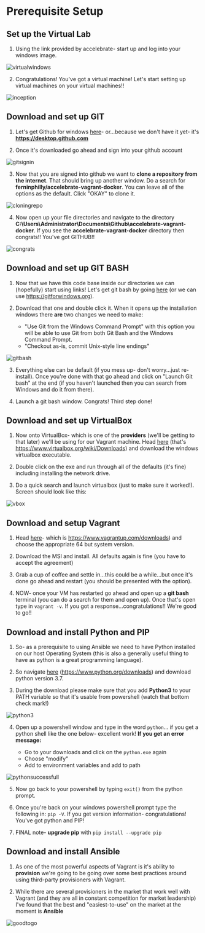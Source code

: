 # Prerequisite Setup

## Set up the Virtual Lab

1. Using the link provided by accelebrate- start up and log into your windows image. 

![virtualwindows](./images/virtualwindows.png)

2. Congratulations! You've got a virtual machine! Let's start setting up virtual machines on your virtual machines!!

![inception](./images/inception.jpg)

## Download and set up GIT 

1. Let's get Github for windows [here](https://desktop.github.com)- or...because we don't have it yet- it's **https://desktop.github.com**

2. Once it's downloaded go ahead and sign into your github account 

![gitsignin](./images/gitsignin.png)

3. Now that you are signed into github we want to **clone a repository from the internet**. That should bring up another window. Do a search for **ferninphilly/accelebrate-vagrant-docker**. You can leave all of the options as the default. Click "OKAY" to clone it.

![cloningrepo](./images/cloningrepo.png)

4. Now open up your file directories and navigate to the directory **C:\Users\Administrator\Documents\Github\accelebrate-vagrant-docker**. If you see the **accelebrate-vagrant-docker** directory then congrats!! You've got GITHUB!!

![congrats](./images/congrats.jpg)

## Download and set up GIT BASH

1. Now that we have this code base inside our directories we can (hopefully) start using links! Let's get git bash by going [here](https://gitforwindows.org) (or we can use https://gitforwindows.org).

2. Download that one and double click it. When it opens up the installation windows there **are** two changes we need to make:

    * "Use Git from the Windows Command Prompt" with this option you will be able to use Git from both Git Bash and the Windows Command Prompt.
    * "Checkout as-is, commit Unix-style line endings"

![gitbash](./images/gitbash.png)

3. Everything else can be default (if you mess up- don't worry...just re-install). Once you're done with that go ahead and click on "Launch Git bash" at the end (if you haven't launched then you can search from Windows and do it from there). 

4. Launch a git bash window. Congrats! Third step done!

## Download and set up VirtualBox

1. Now onto VirtualBox- which is one of the **providers** (we'll be getting to that later) we'll be using for our Vagrant machine. Head [here](https://www.virtualbox.org/wiki/Downloads) (that's https://www.virtualbox.org/wiki/Downloads) and download the windows virtualbox executable.

2. Double click on the exe and run through all of the defaults (it's fine) including installing the network drive.

3. Do a quick search and launch virtualbox (just to make sure it worked!). Screen should look like this:

![vbox](./images/vbox.png)

## Download and setup Vagrant

1. Head [here](https://www.vagrantup.com/downloads.html)- which is https://www.vagrantup.com/downloads) and choose the appropriate 64 but system version. 

2. Download the MSI and install. All defaults again is fine (you have to accept the agreement)

3. Grab a cup of coffee and settle in...this could be a while...but once it's done go ahead and restart (you should be presented with the option).

4. NOW- once your VM has restarted go ahead and open up a **git bash** terminal (you can do a search for them and open up). Once that's open type in `vagrant -v`. If you got a response...congratulations!! We're good to go!!

## Download and install Python and PIP

1. So- as a prerequisite to using Ansible we need to have Python installed on our host Operating System (this is also a generally useful thing to have as python is a great programming language).

2. So navigate [here](https://www.python.org/downloads) (https://www.python.org/downloads) and download python version 3.7.

3. During the download please make sure that you add **Python3** to your PATH variable so that it's usable from powershell (watch that bottom check mark!)

![python3](./images/pythoninstall.png)

4. Open up a powershell window and type in the word `python`... if you get a python shell like the one below- excellent work! **If you get an error message:**
    
    * Go to your downloads and click on the `python.exe` again
    * Choose "modify"
    * Add to environment variables and add to path

![pythonsuccessfull](./images/pythonsuccessfull.png)

5. Now go back to your powershell by typing `exit()` from the python prompt.

6. Once you're back on your windows powershell prompt type the following in: `pip -V`. If you get version information- congratulations! You've got python and PIP!

7. FINAL note- **upgrade pip** with `pip install --upgrade pip`

## Download and install Ansible

1. As one of the most powerful aspects of Vagrant is it's ability to **provision** we're going to be going over some best practices around using third-party provisioners with Vagrant.

2. While there are several provisioners in the market that work well with Vagrant (and they are all in constant competition for market leadership) I've found that the best and "easiest-to-use" on the market at the moment is **Ansible**

![goodtogo](./images/goodtogo.png)